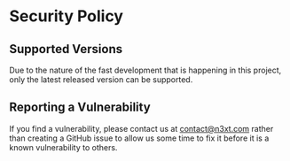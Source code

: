 # Security Policy

## Supported Versions

Due to the nature of the fast development that is happening in this project, only the latest released version can be supported.

## Reporting a Vulnerability

If you find a vulnerability, please contact us at contact@n3xt.com rather than creating a GitHub issue to allow us some time to fix it before it is a known vulnerability to others. 

 
 
 

